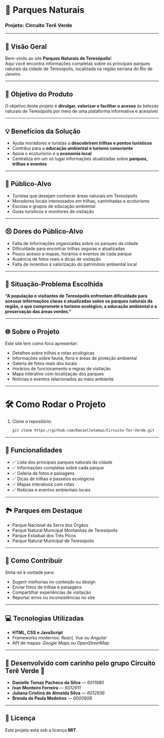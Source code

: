 # 🌿 Parques Naturais 

### Projeto: **Circuito Terê Verde**

---

## 📍 Visão Geral

Bem-vindo ao site **Parques Naturais de Teresópolis**!  
Aqui você encontra informações completas sobre os principais parques naturais da cidade de Teresópolis, localizada na região serrana do Rio de Janeiro.

---

## 🎯 Objetivo do Produto

O objetivo deste projeto é **divulgar, valorizar e facilitar o acesso** às belezas naturais de Teresópolis por meio de uma plataforma informativa e acessível.

---

## 💡 Benefícios da Solução

- Ajuda moradores e turistas a **descobrirem trilhas e pontos turísticos**
- Contribui para a **educação ambiental e turismo consciente**
- Apoia o ecoturismo e a **economia local**
- Centraliza em um só lugar informações atualizadas sobre **parques, trilhas e eventos**

---

## 👥 Público-Alvo

- Turistas que desejam conhecer áreas naturais em Teresópolis  
- Moradores locais interessados em trilhas, caminhadas e ecoturismo  
- Escolas e grupos de educação ambiental  
- Guias turísticos e monitores de visitação  

---

## 😣 Dores do Público-Alvo

- Falta de informações organizadas sobre os parques da cidade  
- Dificuldade para encontrar trilhas seguras e atualizadas  
- Pouco acesso a mapas, horários e eventos de cada parque  
- Ausência de fotos reais e dicas de visitação  
- Falta de incentivo à valorização do patrimônio ambiental local

---

## 🧩 Situação-Problema Escolhida

**“A população e visitantes de Teresópolis enfrentam dificuldade para acessar informações claras e atualizadas sobre os parques naturais da região, o que compromete o turismo ecológico, a educação ambiental e a preservação das áreas verdes.”**

---

## 🌐 Sobre o Projeto

Este site tem como foco apresentar:

- Detalhes sobre trilhas e rotas ecológicas
- Informações sobre fauna, flora e áreas de proteção ambiental
- Galeria de fotos reais dos locais
- Horários de funcionamento e regras de visitação
- Mapa interativo com localização dos parques
- Notícias e eventos relacionados ao meio ambiente

---
 # 🛠️ Como Rodar o Projeto 

1. Clone o repositório:
   ```bash
   git clone https://github.com/Danielletomaz/Circuito-Ter-Verde.git

---
## 🔎 Funcionalidades

- ✅ Lista dos principais parques naturais da cidade  
- ✅ Informações completas sobre cada parque  
- ✅ Galeria de fotos e paisagens  
- ✅ Dicas de trilhas e passeios ecológicos  
- ✅ Mapas interativos com rotas  
- ✅ Notícias e eventos ambientais locais

---

## 🏞️ Parques em Destaque

- Parque Nacional da Serra dos Órgãos  
- Parque Natural Municipal Montanhas de Teresópolis  
- Parque Estadual dos Três Picos  
- Parque Natural Municipal de Teresópolis

---

## 🤝 Como Contribuir

Sinta-se à vontade para:

- Sugerir melhorias no conteúdo ou design  
- Enviar fotos de trilhas e paisagens  
- Compartilhar experiências de visitação  
- Reportar erros ou inconsistências no site

---

## 💻 Tecnologias Utilizadas

- **HTML, CSS e JavaScript**  
- Frameworks modernos: *React, Vue ou Angular*  
- API de mapas: *Google Maps* ou *OpenStreetMap*

---

## 🚀 Desenvolvido com carinho pelo grupo **Circuito Terê Verde** 🌱

- **Danielle Tomaz Pacheco da Silva** — *6011980*  
- **Ivan Monteiro Ferreira** — *6012911*  
- **Juliana Cristina de Almeida Silva** — *6012936*  
- **Brenda de Paula Medeiros** — *6000808*

---

## 📄 Licença

Este projeto está sob a licença **MIT**.  
